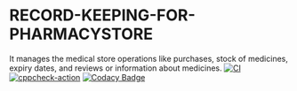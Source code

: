 # RECORD-KEEPING-FOR-PHARMACYSTORE
It manages the medical store operations like purchases, stock of medicines, expiry dates, and reviews or information about medicines.
[![CI](https://github.com/TEJASWI-DEVINA/RECORD-KEEPING-FOR-PHARMACYSTORE/actions/workflows/build1.yml/badge.svg)](https://github.com/TEJASWI-DEVINA/RECORD-KEEPING-FOR-PHARMACYSTORE/actions/workflows/build1.yml)
[![cppcheck-action](https://github.com/TEJASWI-DEVINA/RECORD-KEEPING-FOR-PHARMACYSTORE/actions/workflows/cppcheck.yml/badge.svg)](https://github.com/TEJASWI-DEVINA/RECORD-KEEPING-FOR-PHARMACYSTORE/actions/workflows/cppcheck.yml)
[![Codacy Badge](https://app.codacy.com/project/badge/Grade/6d213052be184d088ce9eaea22882368)](https://www.codacy.com/gh/TEJASWI-DEVINA/RECORD-KEEPING-FOR-PHARMACYSTORE/dashboard?utm_source=github.com&amp;utm_medium=referral&amp;utm_content=TEJASWI-DEVINA/RECORD-KEEPING-FOR-PHARMACYSTORE&amp;utm_campaign=Badge_Grade)



